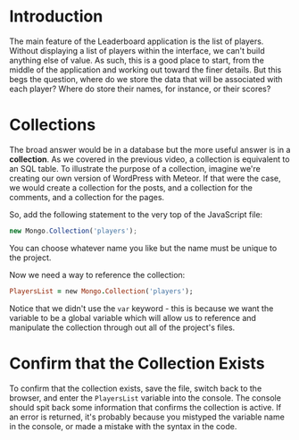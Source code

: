 # Introduction

The main feature of the Leaderboard application is the list of players. Without displaying a list of players within the interface, we can't build anything else of value. As such, this is a good place to start, from the middle of the application and working out toward the finer details. But this begs the question, where do we store the data that will be associated with each player? Where do store their names, for instance, or their scores?

# Collections

The broad answer would be in a database but the more useful answer is in a **collection**. As we covered in the previous video, a collection is equivalent to an SQL table. To illustrate the purpose of a collection, imagine we're creating our own version of WordPress with Meteor. If that were the case, we would create a collection for the posts, and a collection for the comments, and a collection for the pages.

So, add the following statement to the very top of the JavaScript file:

```js
new Mongo.Collection('players');
```

You can choose whatever name you like but the name must be unique to the project.

Now we need a way to reference the collection:

```ruby
PlayersList = new Mongo.Collection('players');
```

Notice that we didn't use the `var` keyword - this is because we want the variable to be a global variable which will allow us to reference and manipulate the collection through out all of the project's files.

# Confirm that the Collection Exists

To confirm that the collection exists, save the file, switch back to the browser, and enter the `PlayersList` variable into the console. The console should spit back some information that confirms the collection is active. If an error is returned, it's probably because you mistyped the variable name in the console, or made a mistake with the syntax in the code.